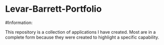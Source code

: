 # Levar-Barrett-Portfolio


#Information:

This repository is a collection of applications I have created. Most are in a complete form because they were created to highlight a specific capability.

